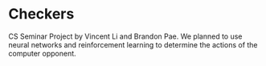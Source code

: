 # Checkers
CS Seminar Project by Vincent Li and Brandon Pae. We planned to use neural networks and reinforcement learning to determine the actions of the computer opponent.